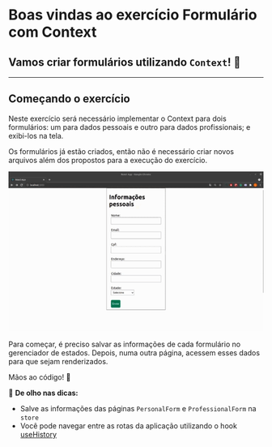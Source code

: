 # Boas vindas ao exercício Formulário com Context

## Vamos criar formulários utilizando `Context`! 🚀

---

## Começando o exercício

Neste exercício será necessário implementar o Context para dois formulários: um para dados pessoais e outro para dados profissionais; e exibi-los na tela.

Os formulários já estão criados, então não é necessário criar novos arquivos além dos propostos para a execução do exercício.

![forms-redux](form-redux.gif)

Para começar, é preciso salvar as informações de cada formulário no gerenciador de estados. Depois, numa outra página, acessem esses dados para que sejam renderizados.

Mãos ao código! 💪

👀 **De olho nas dicas:**

 - Salve as informações das páginas `PersonalForm` e `ProfessionalForm` na `store`
 - Você pode navegar entre as rotas da aplicação utilizando o hook [useHistory](https://v5.reactrouter.com/web/api/Hooks/usehistory)
